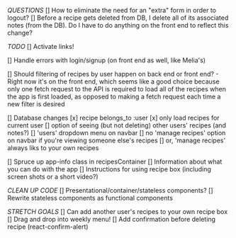 *QUESTIONS*
[] How to eliminate the need for an "extra" form in order to logout?
[] Before a recipe gets deleted from DB, I delete all of its associated notes (from the DB). Do I have to do anything on the front end to reflect this change?

*TODO*
[] Activate links!

[] Handle errors with login/signup (on front end as well, like Melia's)

[] Should filtering of recipes by user happen on back end or front end?
    - Right now it's on the front end, which seems like a good choice because only one fetch request to the API is required to load all of the recipes when the app is first loaded, as opposed to making a fetch request each time a new filter is desired

[] Database changes
    [x] recipe belongs_to :user
    [x] only load recipes for current user
    [] option of seeing (but not deleting) other users' recipes (and notes?)
        [] 'users' dropdown menu on navbar
        [] no 'manage recipes' option on navbar if you're viewing someone else's recipes
            [] or, 'manage recipes' always liks to your own recipes

[] Spruce up app-info class in recipesContainer
    [] Information about what you can do with the app
    [] Instructions for using recipe box (including screen shots or a short video?)

*CLEAN UP CODE*
[] Presentational/container/stateless components?
[] Rewrite stateless components as functional components

*STRETCH GOALS*
[] Can add another user's recipes to your own recipe box
[] Drag and drop into weekly menu!
[] Add confirmation before deleting recipe (react-confirm-alert)

